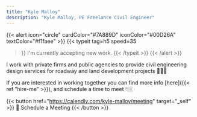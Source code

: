 ```yaml
---
title: "Kyle Malloy"
description: "Kyle Malloy, PE Freelance Civil Engineer"
---
```


{{< alert icon="circle" cardColor="#7A889D" iconColor="#00D26A" textColor="#f1faee" >}}
{{< typeit 
  tag=h5
  speed=35
>}}
I'm currently accepting new work.
{{< /typeit >}}
{{< /alert >}}

<!-- {{< alert icon="circle" cardColor="#7A889D" iconColor="#E63946" textColor="#f1faee" >}}
{{< typeit 
  tag=h5
  speed=35
>}}
I'm not currently accepting new work.
{{< /typeit >}}
{{< /alert >}} -->

I work with private firms and public agencies to provide civil engineering design services for roadway and land development projects 👷🏼‍♂️

If you are interested in working together you can find more info [here]({{< ref "hire-me" >}}), and schedule a time to meet 👇🏼

{{< button href="https://calendly.com/kyle-malloy/meeting" target="_self" >}}
📆 Schedule a Meeting
{{< /button >}}
